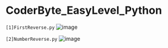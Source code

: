 # CoderByte_EasyLevel_Python
`[1]FirstReverse.py`
![image](https://github.com/Thein-Naing/CoderByte_EasyLevel_Python/assets/117463446/cace2b91-6825-4721-a93d-7ae34f08e93a)

`[2]NumberReverse.py`
![image](https://github.com/Thein-Naing/CoderByte_EasyLevel_Python/assets/117463446/9ddec44d-60fb-41ce-b053-5793b6ddfeb6)

